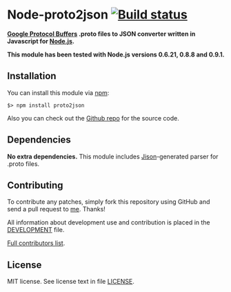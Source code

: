 Node-proto2json [![Build status][Build status image]][Build status URL]
=======================================================================

**[Google Protocol Buffers] .proto files to JSON converter written in Javascript for [Node.js].**

**This module has been tested with Node.js versions 0.6.21, 0.8.8 and 0.9.1.**

[Google Protocol Buffers]: https://developers.google.com/protocol-buffers/
[Node.js]: http://nodejs.org/
[Build status image]: https://secure.travis-ci.org/Sannis/node-proto2json.png?branch=master
[Build status URL]: http://travis-ci.org/Sannis/node-proto2json


Installation
------------

You can install this module via [npm]:

    $> npm install proto2json

Also you can check out the [Github repo] for the source code.

[npm]: https://github.com/isaacs/npm
[Github repo]: https://github.com/Sannis/node-proto2json


Dependencies
------------

**No extra dependencies.** This module includes [Jison]-generated parser for .proto files.

[jison]: https://github.com/zaach/jison


Contributing
------------

To contribute any patches, simply fork this repository using GitHub
and send a pull request to [me](https://github.com/Sannis). Thanks!

All information about development use and contribution is placed in the [DEVELOPMENT] file.

[Full contributors list](https://github.com/Sannis/node-proto2json/contributors).

[DEVELOPMENT]: https://github.com/Sannis/node-proto2json/blob/master/DEVELOPMENT.markdown


License
-------

MIT license. See license text in file [LICENSE](https://github.com/Sannis/node-ubjson/blob/master/LICENSE).

